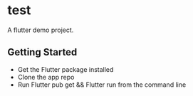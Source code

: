 # test

A flutter demo project.

## Getting Started

- Get the Flutter package installed
- Clone the app repo
- Run Flutter pub get && Flutter run from the command line
